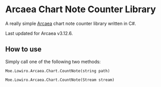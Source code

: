 # Arcaea Chart Note Counter Library

A really simple [Arcaea](https://arcaea.lowiro.com/) chart note counter library written in C#.

Last updated for Arcaea v3.12.6.

## How to use

Simply call one of the following two methods:

<code>Moe.Lowiro.Arcaea.Chart.CountNote(string path)</code>

<code>Moe.Lowiro.Arcaea.Chart.CountNote(Stream stream)</code>
